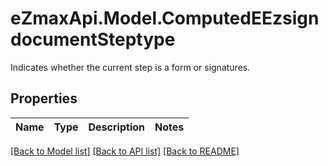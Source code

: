 # eZmaxApi.Model.ComputedEEzsigndocumentSteptype
Indicates whether the current step is a form or signatures.

## Properties

Name | Type | Description | Notes
------------ | ------------- | ------------- | -------------

[[Back to Model list]](../README.md#documentation-for-models) [[Back to API list]](../README.md#documentation-for-api-endpoints) [[Back to README]](../README.md)

